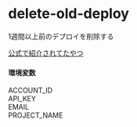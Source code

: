 # delete-old-deploy

1週間以上前のデプロイを削除する

[公式で紹介されてたやつ](https://developers.cloudflare.com/pages/platform/api#deleting-old-deployments-after-a-week) 

#### 環境変数

ACCOUNT_ID  
API_KEY  
EMAIL  
PROJECT_NAME
